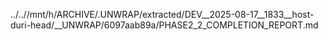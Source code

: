 ../..//mnt/h/ARCHIVE/.UNWRAP/extracted/DEV__2025-08-17__1833__host-duri-head/__UNWRAP/6097aab89a/PHASE2_2_COMPLETION_REPORT.md
